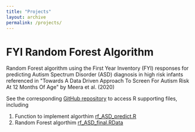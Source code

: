 ```yaml
---
title: "Projects"
layout: archive
permalink: /projects/
---
```


# FYI Random Forest Algorithm
Random Forest algorithm using the First Year Inventory (FYI) responses for predicting Autism Spectrum Disorder (ASD) diagnosis in high risk infants referenced in "Towards A Data Driven Approach To Screen For Autism Risk At 12 Months Of Age" by Meera et al. (2020)

See the corresponding [GitHub repository](https://github.com/kmdono02/FYI_Random_Forest) to access R supporting files, including

1) Function to implement algorthim [rf_ASD_predict.R](https://github.com/kmdono02/FYI_Random_Forest/blob/master/rf_ASD_predict.R)
2) Random Forest algorthim [rf_ASD_final.RData](https://github.com/kmdono02/FYI_Random_Forest/blob/master/rf_ASD_final.RData)
